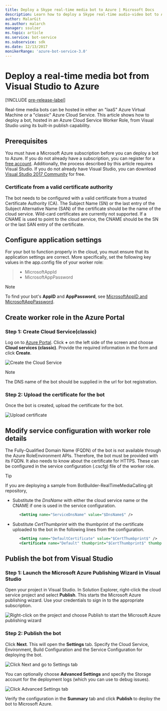 ```yaml
---
title: Deploy a Skype real-time media bot to Azure | Microsoft Docs
description: Learn how to deploy a Skype real-time audio-video bot to Azure using Visual Studio's built-in publishing feature.
author: MalarGit
ms.author: malarch
manager: ssulzer
ms.topic: article
ms.service: bot-service
ms.subservice: sdk
ms.date: 12/13/2017
monikerRange: 'azure-bot-service-3.0'
---
```


# Deploy a real-time media bot from Visual Studio to Azure

[!INCLUDE [pre-release-label](../includes/pre-release-label-v3.md)]

Real-time media bots can be hosted in either an "IaaS" Azure Virtual Machine or a "classic" Azure Cloud Service. This article shows how to deploy a bot, hosted in an Azure Cloud Service Worker Role, from Visual Studio using its built-in publish capability.

## Prerequisites

You must have a Microsoft Azure subscription before you can deploy a bot to Azure. If you do not already have a subscription, you can register for a <a href="https://azure.microsoft.com/en-us/free/" target="_blank">free account</a>. Additionally, the process described by this article requires Visual Studio. If you do not already have Visual Studio, you can download <a href="https://www.visualstudio.com/downloads/" target="_blank">Visual Studio 2017 Community</a> for free.

### Certificate from a valid certificate authority
The bot needs to be configured with a valid certificate from a trusted Certificate Authority (CA). The Subject Name (SN) or the last entry of the Subject Alternative Name (SAN) of the certificate should be the name of the cloud service. Wild-card certificates are currently not supported. If a CNAME is used to point to the cloud service, the CNAME should be the SN or the last SAN entry of the certificate.

## Configure application settings
For your bot to function properly in the cloud, you must ensure that its application settings are correct. More specifically, set the following key values in the app.config file of your worker role:
> <ul><li>MicrosoftAppId</li><li>MicrosoftAppPassword</li></ul>

> [!NOTE]
> To find your bot's **AppID** and **AppPassword**, see [MicrosoftAppID and MicrosoftAppPassword](~/bot-service-manage-overview.md#microsoftappid-and-microsoftapppassword).

## Create worker role in the Azure Portal
### Step 1: Create Cloud Service(classic)
Log on to <a href="https://portal.azure.com">Azure Portal</a>. Click **+** on the left side of the screen and choose **Cloud services (classic)**. Provide the required information in the form and click **Create**.

![Create the Cloud Service](../media/real-time-media-bot-portal-service-creation.png)

> [!NOTE]
> The DNS name of the bot should be supplied in the url for bot registration.

### Step 2: Upload the certificate for the bot
Once the bot is created, upload the certificate for the bot.

![Upload certificate](../media/real-time-media-bot-portal-certificates.png)

## Modify service configuration with worker role details
The Fully-Qualified Domain Name (FQDN) of the bot is not available through the Azure RoleEnvironment APIs. Therefore, the bot must be provided with its FQDN. It also needs to know about the certificate for HTTPS. These can be configured in the service configuration (.cscfg) file of the worker role.

> [!TIP]
> If you are deploying a sample from BotBuilder-RealTimeMediaCalling git repository,
> - Substitute the $DnsName$ with either the cloud service name or the CNAME if one is used in the service configuration.
>   ```xml
>      <Setting name="ServiceDnsName" value="$DnsName$" />
>   ```
> 
> - Substitute $CertThumbprint$ with the thumbprint of the certificate uploaded to the bot in the following lines from the configuration.
>   ```xml
>      <Setting name="DefaultCertificate" value="$CertThumbprint$" />
>      <Certificate name="Default" thumbprint="$CertThumbprint$" thumbprintAlgorithm="sha1" />
>   ```

## Publish the bot from Visual Studio
### Step 1: Launch the Microsoft Azure Publishing Wizard in Visual Studio

Open your project in Visual Studio. In Solution Explorer, right-click the cloud service project and select **Publish**. This starts the Microsoft Azure publishing wizard. Use your credentials to sign in to the appropriate subscription.

![Right-click on the project and choose Publish to start the Microsoft Azure publishing wizard](../media/real-time-media-bot-publish-signin.png)

### Step 2: Publish the bot

Click **Next**. This will open the **Settings** tab. Specify the Cloud Service, Environment, Build Configuration and the Service Configuration for deploying the bot.

![Click Next and go to Settings tab](../media/real-time-media-bot-publish-settings.png)

You can optionally choose **Advanced Settings** and specify the Storage account for the deployment logs (which you can use to debug issues).

![Click Advanced Settings tab](../media/real-time-media-bot-publish-advanced-settings.png)

Verify the configuration in the **Summary** tab and click **Publish** to deploy the bot to Microsoft Azure.
